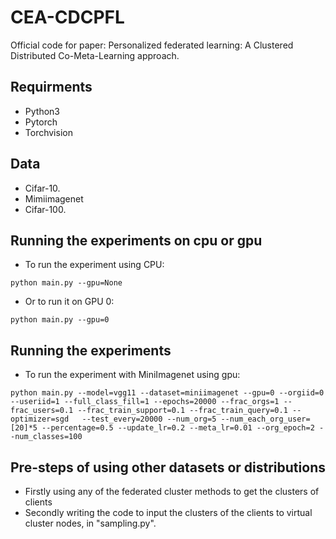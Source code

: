 # CEA-CDCPFL
Official code for paper: Personalized federated learning: A Clustered Distributed Co-Meta-Learning approach.

## Requirments
* Python3
* Pytorch
* Torchvision

## Data
* Cifar-10.
* Mimiimagenet
* Cifar-100.

## Running the experiments on cpu or gpu
* To run the  experiment  using CPU:
```
python main.py --gpu=None 
```
* Or to run it on GPU 0:
```
python main.py --gpu=0
```

## Running the experiments

* To run the  experiment  with MiniImagenet using gpu:
```
python main.py --model=vgg11 --dataset=miniimagenet --gpu=0 --orgiid=0 --useriid=1 --full_class_fill=1 --epochs=20000 --frac_orgs=1 --frac_users=0.1 --frac_train_support=0.1 --frac_train_query=0.1 --optimizer=sgd   --test_every=20000 --num_org=5 --num_each_org_user=[20]*5 --percentage=0.5 --update_lr=0.2 --meta_lr=0.01 --org_epoch=2 --num_classes=100
```
## Pre-steps of using other datasets or distributions
* Firstly using any of the federated cluster methods to get the clusters of clients
* Secondly writing the code to input the clusters of the clients to virtual cluster nodes, in "sampling.py".    
